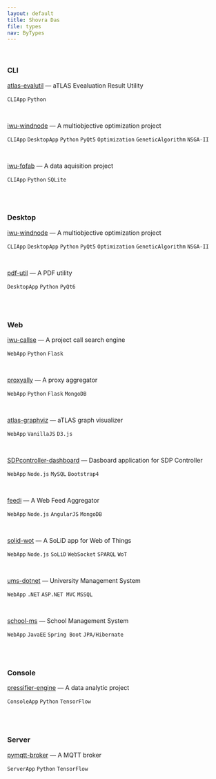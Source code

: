 ```yaml
---
layout: default
title: Shovra Das
file: types
nav: ByTypes
---
```


<br>


### CLI

[atlas-evalutil](https://github.com/shovradas/atlas-evalutil) &#8212; aTLAS Evealuation Result Utility

`CLIApp` `Python`  

<br>

[iwu-windnode](https://github.com/shovradas/windnode-demonstrator) &#8212; A multiobjective optimization project

`CLIApp` `DesktopApp` `Python` `PyQt5` `Optimization` `GeneticAlgorithm` `NSGA-II`

<br>

[iwu-fofab](https://github.com/shovradas/iwu-fofab) &#8212; A data aquisition project

`CLIApp` `Python` `SQLite` 

<br>


<br>


### Desktop

[iwu-windnode](https://github.com/shovradas/windnode-demonstrator) &#8212; A multiobjective optimization project

`CLIApp` `DesktopApp` `Python` `PyQt5` `Optimization` `GeneticAlgorithm` `NSGA-II`

<br>

[pdf-util](https://github.com/shovradas/pdf-util) &#8212; A PDF utility

`DesktopApp` `Python` `PyQt6` 

<br>


<br>


### Web

[iwu-callse](https://github.com/shovradas/iwu-callse) &#8212; A project call search engine

`WebApp` `Python` `Flask` 

<br>

[proxyally](https://github.com/shovradas/proxyally) &#8212; A proxy aggregator

`WebApp` `Python` `Flask` `MongoDB` 

<br>

[atlas-graphviz](https://github.com/shovradas/atlas-graphviz) &#8212; aTLAS graph visualizer

`WebApp`  `VanillaJS` `D3.js` 

<br>

[SDPcontroller-dashboard](https://github.com/shovradas/SDPcontroller-dashboard) &#8212; Dasboard application for SDP Controller

`WebApp` `Node.js` `MySQL` `Bootstrap4` 

<br>

[feedi](https://github.com/shovradas/feedi) &#8212; A Web Feed Aggregator

`WebApp` `Node.js` `AngularJS` `MongoDB` 

<br>

[solid-wot](https://github.com/shovradas/solid-wot) &#8212; A SoLiD app for Web of Things

`WebApp` `Node.js` `SoLiD` `WebSocket` `SPARQL` `WoT`

<br>

[ums-dotnet](https://github.com/shovradas/ums-dotnet) &#8212; University Management System

`WebApp` `.NET` `ASP.NET MVC` `MSSQL` 

<br>

[school-ms](https://github.com/shovradas/school-ms) &#8212; School Management System

`WebApp` `JavaEE` `Spring Boot` `JPA/Hibernate` 

<br>


<br>


### Console

[pressifier-engine](https://github.com/binuv-tuc/pressifier-engine) &#8212; A data analytic project

`ConsoleApp` `Python` `TensorFlow` 

<br>


<br>


### Server

[pymqtt-broker](https://github.com/shovradas/pymqtt-broker) &#8212; A MQTT broker

`ServerApp` `Python` `TensorFlow` 

<br>